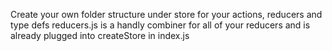 Create your own folder structure under store for your actions, reducers and type defs
reducers.js is a handly combiner for all of your reducers and is already plugged into createStore in index.js
